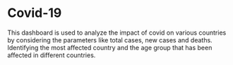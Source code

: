 # Covid-19
This dashboard is used to analyze the impact of covid on various countries by considering the parameters like total cases, new cases and deaths. Identifying the most affected country and the age group that has been affected in different countries.

